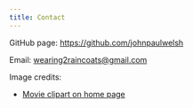 ```yaml
---
title: Contact
---
```


GitHub page: <a href="https://github.com/johnpaulwelsh">https://github.com/johnpaulwelsh</a>

Email: <a href=mailto:wearing2raincoats@gmail.com>wearing2raincoats@gmail.com</a>

Image credits:
<ul>
  <li><a href="http://www.clipartpanda.com/categories/movie-clipart">Movie clipart on home page</a></li>
</ul>

